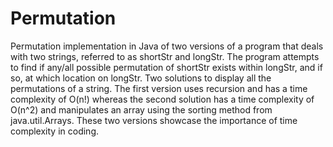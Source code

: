 # Permutation
Permutation implementation in Java of two versions of a program that deals with two strings, referred to as shortStr and longStr. 
The program attempts to find if any/all possible permutation of shortStr exists within longStr, and if so, at which location on longStr. 
Two solutions to display all the permutations of a string. The first version uses recursion and has a time complexity of O(n!) whereas the second solution has a time complexity of O(n^2)
and manipulates an array using the sorting method from java.util.Arrays. These two versions showcase the importance of time complexity in coding.
